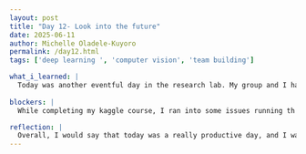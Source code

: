 ```yaml
---
layout: post
title: "Day 12- Look into the future"
date: 2025-06-11
author: Michelle Oladele-Kuyoro
permalink: /day12.html
tags: ['deep learning ', 'computer vision', 'team building']

what_i_learned: |
  Today was another eventful day in the research lab. My group and I had a meeting with our graduate mentor before we started to work. We discussed the research papers that we had read the previous day amongst ourselves, and we found a common issue regarding our research. We also discussed the machine and algorithm that we will be using over the next few weeks as well as the data we will work with. After the meeting, I continued working on the kaggle course that I had been asked to complete, and I mangaed to complete 2 more topics today in the deep learning course today. Two more to go, and hopefully when i am done with this courses and have obtained my certification in both, i will be more educated in this research i am working on. 
  
blockers: |
  While completing my kaggle course, I ran into some issues running th code that had been assigned to me, however, I was able to resolve the issue by going back and looking over previous examples provided. 

reflection: |
  Overall, I would say that today was a really productive day, and I was able to catch a glimpse of what the work would be like in the upcoming weeks. I believe that taking the deep learning and computer vision courses will expand my knowledge in building and training models in relation to my research. Not knowing much at this point is part of the journey, and I hope that my group and I will be able to contribute to the vast data base of being able to reduce drowsiness related accidents on the roads and ensure the safety of drivers. 
---
```

